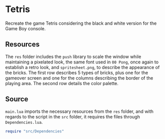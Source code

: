 # Tetris

Recreate the game Tetris considering the black and white version for the Game Boy console.

## Resources

The `res` folder includes the `push` library to scale the window while maintaining a pixelated look, the same font used in `00 Pong`, once again to establish a retro look, and `spritesheet.png`, to describe the appearance of the bricks. The first row describes 5 types of bricks, plus one for the gameover screen and one for the columns describing the border of the playing area. The second row details the color palette.

## Source

`main.lua` imports the necessary resources from the `res` folder, and with regards to the script in the `src` folder, it requires the files through `Dependencies.lua`.

```lua
require "src/Dependencies"
```
